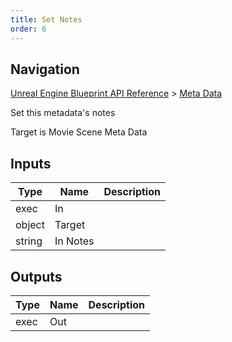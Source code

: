 ```yaml
---
title: Set Notes
order: 6
---
```

## Navigation

[Unreal Engine Blueprint API Reference](https://dev.epicgames.com/documentation/en-us/unreal-engine/BlueprintAPI) > [Meta Data](https://dev.epicgames.com/documentation/en-us/unreal-engine/BlueprintAPI/MetaData)

Set this metadata's notes

Target is Movie Scene Meta Data

## Inputs

| Type | Name | Description |
| --- | --- | --- |
| exec | In |  |
| object | Target |  |
| string | In Notes |  |

## Outputs

| Type | Name | Description |
| --- | --- | --- |
| exec | Out |  |
